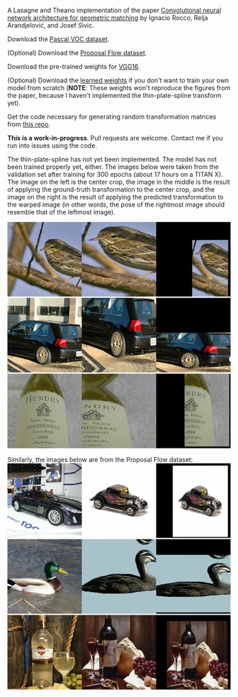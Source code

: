 A Lasagne and Theano implementation of the paper [Convolutional neural network architecture for geometric matching](https://arxiv.org/abs/1703.05593) by Ignacio Rocco, Relja Arandjelović, and Josef Sivic.

Download the [Pascal VOC dataset](http://host.robots.ox.ac.uk/pascal/VOC/voc2011/VOCtrainval_25-May-2011.tar).

(Optional) Download the [Proposal Flow dataset](http://www.di.ens.fr/willow/research/proposalflow/dataset/PF-dataset.zip).

Download the pre-trained weights for [VGG16](https://s3.amazonaws.com/lasagne/recipes/pretrained/imagenet/vgg16.pkl).

(Optional) Download the [learned
weights](https://drive.google.com/file/d/0B8qxCmGEZj4obXFEN1paX3lBRmM/view?usp=sharing)
if you don't want to train your own model from scratch (**NOTE**: These weights
won't reproduce the figures from the paper, because I haven't implemented the
thin-plate-spline transform yet).

Get the code necessary for generating random transformation matrices from [this repo](https://github.com/hjweide/daug).

**This is a work-in-progress**.  Pull requests are welcome.  Contact me if you run into issues using the code.

The thin-plate-spline has not yet been implemented.  The model has not been
trained properly yet, either.  The images below were taken from the validation
set after training for 300 epochs (about 17 hours on a TITAN X).  The image on
the left is the center crop, the image in the middle is the result of applying
the ground-truth transformation to the center crop, and the image on the right
is the result of applying the predicted transformation to the warped image (in
other words, the pose of the rightmost image should resemble that of the
leftmost image).

![](images/valid_8_4.png?raw=True)
![](images/valid_96_9.png?raw=True)
![](images/valid_98_10.png?raw=True)

Similarly, the images below are from the Proposal Flow dataset:
![](images/infer_0_0.png?raw=True)
![](images/infer_0_1.png?raw=True)
![](images/infer_0_2.png?raw=True)

